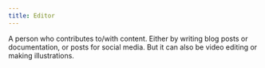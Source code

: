 ```yaml
---
title: Editor
---
```


A person who contributes to/with content. Either by writing blog posts or documentation,
or posts for social media. But it can also be video editing or making illustrations.
